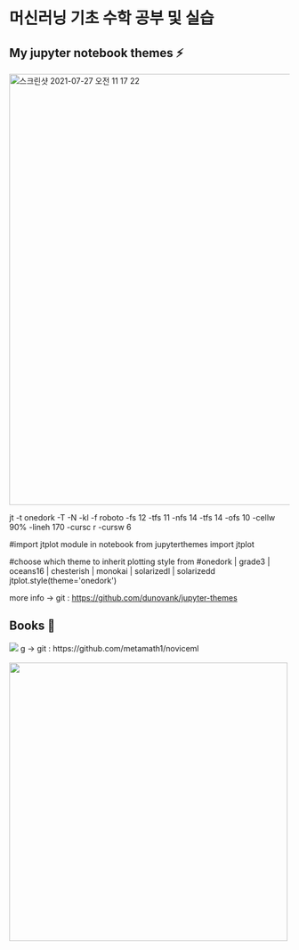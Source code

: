 # 머신러닝 기초 수학 공부 및 실습

## My jupyter notebook themes :zap:

<img width="774" alt="스크린샷 2021-07-27 오전 11 17 22" src="https://user-images.githubusercontent.com/50041580/127084584-72f23ca9-299e-4e6b-8abf-5582db6c5cfe.png">

jt -t onedork -T -N -kl -f roboto -fs 12 -tfs 11 -nfs 14 -tfs 14 -ofs 10 -cellw 90% -lineh 170 -cursc r -cursw 6

#import jtplot module in notebook
from jupyterthemes import jtplot

#choose which theme to inherit plotting style from
#onedork | grade3 | oceans16 | chesterish | monokai | solarizedl | solarizedd
jtplot.style(theme='onedork')

more info
-> git : https://github.com/dunovank/jupyter-themes

## Books :book:

<img src="https://insightbookblog.files.wordpress.com/2020/10/ed919ceca780ec9e85ecb2b4-1.jpg?w=816">
g
-> git : https://github.com/metamath1/noviceml
<br><br>
<img src="https://github.com/WegraLee/deep-learning-from-scratch/raw/master/cover_image.jpg" width="500">
